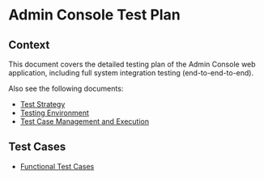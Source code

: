 # Admin Console Test Plan

## Context

This document covers the detailed testing plan of the Admin Console web
application, including full system integration testing (end-to-end-to-end).

Also see the following documents:

* [Test Strategy](../STRATEGY.md)
* [Testing Environment](./ENVIRONMENT.md)
* [Test Case Management and Execution](./EXECUTION.md)

## Test Cases

* [Functional Test Cases](./admin-console/FUNCTIONAL.md)
